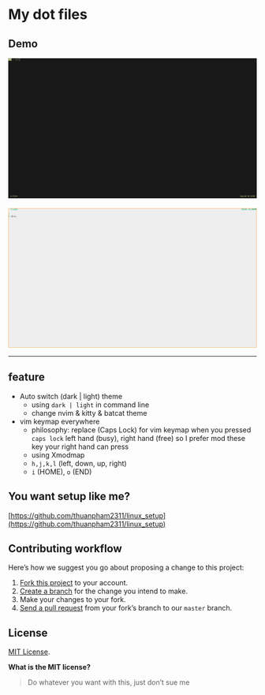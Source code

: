 # My dot files

## Demo

<div>
<img src="./img/dotfiles.gif" width="auto" height="auto">
&emsp;
<img src="./img/light.gif" width="auto" height="auto">
</div>

---

## feature

- Auto switch (dark | light) theme
  - using `dark | light` in command line
  - change nvim & kitty & batcat theme
- vim keymap everywhere
  - philosophy: replace (Caps Lock) for vim keymap when you pressed `caps lock` left hand (busy), right hand (free) so I prefer mod these key your right hand can press
  - using Xmodmap
  - `h,j,k,l` (left, down, up, right)
  - `i` (HOME), `o` (END)

## You want setup like me?

[https://github.com/thuanpham2311/linux_setup](https://github.com/thuanpham2311/linux_setup)

## Contributing workflow

Here’s how we suggest you go about proposing a change to this project:

1. [Fork this project][fork] to your account.
2. [Create a branch][branch] for the change you intend to make.
3. Make your changes to your fork.
4. [Send a pull request][pr] from your fork’s branch to our `master` branch.

[fork]: https://help.github.com/articles/fork-a-repo/
[branch]: https://help.github.com/articles/creating-and-deleting-branches-within-your-repository
[pr]: https://help.github.com/articles/using-pull-requests/

## License

[MIT License](./LICENSE).

**What is the MIT license?**

> Do whatever you want with this, just don’t sue me
